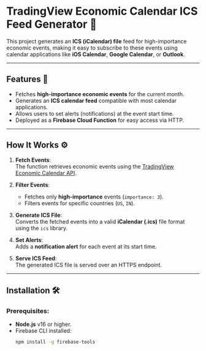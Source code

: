 # TradingView Economic Calendar ICS Feed Generator 📅

This project generates an **ICS (iCalendar) file** feed for high-importance economic events, making it easy to subscribe to these events using calendar applications like **iOS Calendar**, **Google Calendar**, or **Outlook**.

---

## Features 🚀

- Fetches **high-importance economic events** for the current month.
- Generates an **ICS calendar feed** compatible with most calendar applications.
- Allows users to set alerts (notifications) at the event start time.
- Deployed as a **Firebase Cloud Function** for easy access via HTTP.

---

## How It Works ⚙️

1. **Fetch Events**:  
   The function retrieves economic events using the [TradingView Economic Calendar API](https://economic-calendar.tradingview.com/events).

2. **Filter Events**:  
   - Fetches only **high-importance** events (`importance: 3`).
   - Filters events for specific countries (`US`, `IN`).

3. **Generate ICS File**:  
   Converts the fetched events into a valid **iCalendar (.ics)** file format using the `ics` library.

4. **Set Alerts**:  
   Adds a **notification alert** for each event at its start time.

5. **Serve ICS Feed**:  
   The generated ICS file is served over an HTTPS endpoint.

---

## Installation 🛠️

### Prerequisites:
- **Node.js** v16 or higher.
- Firebase CLI installed:
   ```bash
   npm install -g firebase-tools
